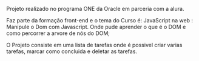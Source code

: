 Projeto realizado no programa ONE da Oracle em parceria com a alura.

Faz parte da formação front-end e o tema do Curso é: JavaScript na web : Manipule o Dom com Javascript.
Onde pude aprender o que é o DOM e como percorrer a arvore de nós do DOM;

O Projeto consiste em uma lista de tarefas onde é possivel criar varias tarefas, marcar como concluida e deletar as tarefas.